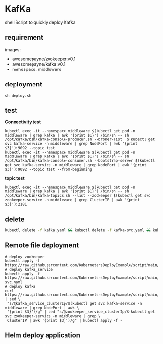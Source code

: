 # KafKa

shell Script to quickly deploy Kafka

## requirement

images:

- awesomepayne/zookeeper:v0.1
- awesomepayne/kafka:v0.1
- namespace: middleware

## deployment

```shell
sh deploy.sh
```

## test

**Connectivity test**

```shell
kubectl exec -it --namespace middleware $(kubectl get pod -n middleware | grep kafka | awk '{print $1}') /bin/sh -- sh /opt/kafka/bin/kafka-console-producer.sh --broker-list  $(kubectl get svc kafka-service -n middleware | grep NodePort | awk '{print $3}'):9092 --topic test
kubectl exec -it --namespace middleware $(kubectl get pod -n middleware | grep kafka | awk '{print $1}') /bin/sh -- sh /opt/kafka/bin/kafka-console-consumer.sh --bootstrap-server $(kubectl get svc kafka-service -n middleware | grep NodePort | awk '{print $3}'):9092 --topic test --from-beginning
```

**topic test**

```shell
kubectl exec -it --namespace middleware $(kubectl get pod -n middleware | grep kafka | awk '{print $1}') /bin/sh -- sh /opt/kafka/bin/kafka-topics.sh --list --zookeeper $(kubectl get svc zookeeper-service -n middleware | grep ClusterIP | awk '{print $3}'):2181
```

## delete

```bash
kubectl delete -f kafka.yaml && kubectl delete -f kafka-svc.yaml && kubectl delete -f zookeeper.yaml
```

## Remote file deployment

```shell
# deploy zookeeper
kubeclt apply -f https://raw.githubusercontent.com/KubernetersDeployExample/script/main/Middleware/Kafka/zookeeper.yaml
# deploy kafka_service
kubeclt apply -f https://raw.githubusercontent.com/KubernetersDeployExample/script/main/Middleware/Kafka/kafka-svc.yaml
# deploy kafka
curl https://raw.githubusercontent.com/KubernetersDeployExample/script/main/Middleware/Kafka/kafka.yaml | sed \
 "s/@kafka_service_clusterIp/$(kubectl get svc kafka-service -n middleware | grep NodePort | awk \
 '{print $3}')/g" | sed "s/@zookeeper_service_clusterIp/$(kubectl get svc zookeeper-service -n middleware | grep \
 ClusterIP | awk '{print $3}')/g" | kubectl apply -f -
```

## Helm deploy application

